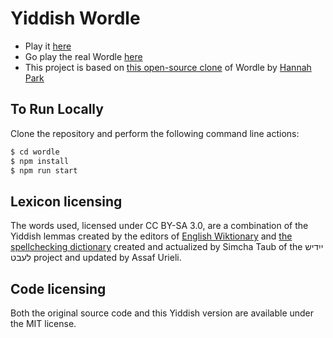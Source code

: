 # Yiddish Wordle

- Play it [here](https://greenwichmeanti.me/wordle/)
- Go play the real Wordle [here](https://www.powerlanguage.co.uk/wordle/)
- This project is based on [this open-source clone](https://github.com/hannahcode/wordle) of Wordle by [Hannah Park](https://github.com/hannahcode)

## To Run Locally

Clone the repository and perform the following command line actions:

```bash
$ cd wordle
$ npm install
$ npm run start
```

## Lexicon licensing

The words used, licensed under CC BY-SA 3.0, are a combination of the Yiddish lemmas created by the editors of [English Wiktionary](https://en.wiktionary.org) and [the spellchecking dictionary](https://raw.githubusercontent.com/urieli/jochre/4613d79d72a10d8b67258f7e60bf0740c9e26b71/jochre_yiddish/resources/lexicons/yiddish-lebt-spellchecker.txt) created and actualized by Simcha Taub of the ייִדיש לעבט project and updated by Assaf Urieli.

## Code licensing

Both the original source code and this Yiddish version are available under the MIT license.

